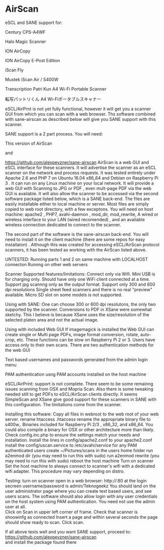 # AirScan

eSCL and SANE support for:

Century CPS-A4WF

Halo Magic Scanner

ION AirCopy

ION AirCopy E-Post Edition

iScan Fly

Mustek iScan Air / S400W

Transcription Patri Kun A4 Wi-Fi Portable Scanner

転写パットリくん A4 Wi-Fiポータブルスキャナー


eSCL/AirPrnt is not yet fully functional, however it will get you a scanner GUI from which you can scan with a web browser. Ths software combined with sane-airscan as described below will give you SANE support with this scanner.

SANE support is a 2 part process. You will need:

This version of AirScan

and

https://github.com/alexpevzner/sane-airscan
AirScan is a web GUI and eSCL interface for these scanners. It will advertise the scanner as an eSCL scanner on the network and process requests. It was tested entirely under Apache 2.6 and PHP 7 on Ubuntu 16.04 x86_64 and Debian on Raspberry Pi 3 .  It can run on any Linux machine on your local network.  It will provide a web GUI with Scanning to JPG or PDF , even mult-page PDF via the web GUI is available. It will also allow the scanner to be accessed via the second software package listed below, which is a SANE back-end. The files are easily installable either to local machine or server. Most files are simply copied to web root directory, with a few exceptons.
You will need on host machine: apache2 , PHP7, avahi-daemon , mod_dir, mod_rewrite, A wired or wireless interface to your LAN (wired recomended) , and an available wireless connection dedicated to connect to the scanner.


The second part of the software is the sane-airscan back-end. You will need to install it on the client machine (there are some repos for easy installaton) . Although this was created for accessing eSCL/AirScan protocol scanners, it has been tested as working with the AirScan listed above.


UNTESTED:
Running parts 1 and 2 on same machine with LOCALHOST connecton
Runnng on other web servers


Scanner Supported features/limitations:
Connect only via Wifi.
Mini USB is for charging only.
Should have only one WiFi client connected at a time.
Support jpg scannng only as the output format.
Support only 300 and 600 dpi resolutions
Single sheet feed scanners and there is no real "preview" available.
Micro SD slot on some models is not supported.


Using with SANE:
One can choose 300 or 600 dpi resolutons, the only two supported by the scanner.
Conversions to PDF in XSane were somewhat sketchy. This I believe is because XSane uses the size/resolution of the selected platen area and not the actual image.


Using with included Web GUI
If imagemagick is installed the Web GUI can create single or Multi page PDFs, image format conversion, rotate, auto-crop, etc. These functions can be slow on Raspberry Pi 2 or 3.
Users have access only to their own scans. There are two authentication methods for the web GUI


  Text based usernames and passwords generated from the admin login menu

  PAM authentication usng PAM accounts installed on the host machine


eSCL/AirPrint:
support is not complete. There seem to be some remainng issues scanning from OSX and Mopria Scan. Also there is some tweaking needed still to get PDFs to eSCL/AirScan clients directly.
It seems SimpleScan and XSane give good support for these scanners in SANE with this configuration. The limitations come from the scanner.


Installing this software:
Copy all files in webroot to the web root of your web server.
rename htaccess .htaccess
rename the appropriate binary file to s400w,. Binaries included for Raspberry Pi 2/3 , x86_32, and x86_64. You could also compile a binary for OSX or other architecture more than likely.
Check config.inc.php to ensure the settings match your needs and installation.
Install the lines in config/apache2.conf to your apache2.conf
install the config/uscan.service to /etc/avahi/service 
for any PAM authenticated users create ~/Pictures/scans in the users home folder
run a2enmod dir (you may need to run this with sudo)
run a2enmod rewrite (you may need to run this with sudo)
reboot the host machine
Turn on scanner
Set the host machine to always connect to scanner's wifi with a dedicated wifi adapter. This procedure may vary depending on distro.


Testing:
turn on scanner
open in a web browser: http://<IPADDRESS of host>:80
at the login secreen username/password is admin/Teknogeekz
You should land on the user administrator page where you can create text based users, and see users scans.
The software should also allow login with any user credentials on the host system using PAM authentication. You need not use the admin user at all.  
Click on Scan in upper left corner of frame. 
Check that scanner is shoowinfg as connected
Insert a page and within several seconds the page should show ready to scan. 
Click scan.


If all above tests well and you want SANE support, proceed to:
https://github.com/alexpevzner/sane-airscan  
and install the package found there
